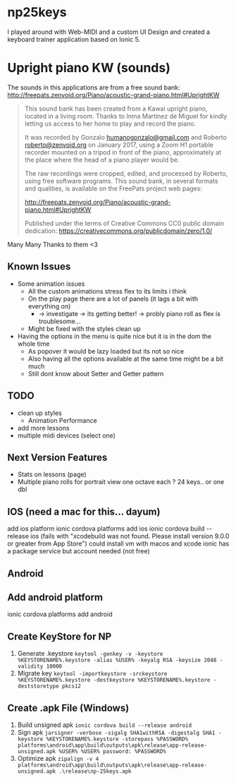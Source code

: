 np25keys
=====
I played around with Web-MIDI and a custom UI Design and created a keyboard trainer application based on Ionic 5.

Upright piano KW (sounds)
====

The sounds in this applications are from a free sound bank:
http://freepats.zenvoid.org/Piano/acoustic-grand-piano.html#UprightKW

>This sound bank has been created from a Kawai upright piano, located in a
>living room. Thanks to Inma Martínez de Miguel for kindly letting us access to
>her home to play and record the piano.
> 
>It was recorded by Gonzalo <humanogonzalo@gmail.com> and Roberto
><roberto@zenvoid.org> on January 2017, using a Zoom H1 portable recorder
>mounted on a tripod in front of the piano, approximately at the place where
>the head of a piano player would be.
>
>The raw recordings were cropped, edited, and processed by Roberto, using free
>software programs. This sound bank, in several formats and qualities, is
>available on the FreePats project web pages:
>
>http://freepats.zenvoid.org/Piano/acoustic-grand-piano.html#UprightKW
>
>Published under the terms of Creative Commons CC0 public domain dedication:
>https://creativecommons.org/publicdomain/zero/1.0/

Many Many Thanks to them <3

Known Issues
---

* Some animation issues
   * All the custom animations stress flex to its limits i think
   * On the play page there are a lot of panels (it lags a bit with everything on) 
     * -> investigate -> its getting better! -> probly piano roll as flex is troublesome...
   * Might be fixed with the styles clean up
* Having the options in the menu is quite nice but it is in the dom the whole time
   * As popover it would be lazy loaded but its not so nice  
   * Also having all the options available at the same time might be a bit much
   * Still dont know about Setter and Getter pattern

TODO
---
* clean up styles
  * Animation Performance
* add more lessons
* multiple midi devices (select one)

Next Version Features
---
* Stats on lessons (page)
* Multiple piano rolls for portrait view one octave each ? 24 keys.. or one dbl

IOS (need a mac for this... dayum)
---
add ios platform ionic cordova platforms add ios ionic cordova build --release ios
(fails with "xcodebuild was not found. Please install version 9.0.0 or greater from App Store")
could install vm with macos and xcode ionic has a package service but account needed (not free)

Android
---

Add android platform
--------
ionic cordova platforms add android

Create KeyStore for NP
---------

1. Generate .keystore
   `
   keytool -genkey -v -keystore %KEYSTORENAME%.keystore -alias %USER% -keyalg RSA -keysize 2048 -validity 10000
   `
2. Migrate key
   `
   keytool -importkeystore -srckeystore %KEYSTORENAME%.keystore -destkeystore %KEYSTORENAME%.keystore -deststoretype pkcs12
   `

Create .apk File (Windows)
--------

1. Build unsigned apk
   `
   ionic cordova build --release android
   `
2. Sign apk
   `
   jarsigner -verbose -sigalg SHA1withRSA -digestalg SHA1 -keystore %KEYSTORENAME%.keystore -storepass %PASSWORD% platforms\android\app\build\outputs\apk\release\app-release-unsigned.apk %USER%
   %USER% password: %PASSWORD%
    `
3. Optimize apk
   `
   zipalign -v 4 platforms\android\app\build\outputs\apk\release\app-release-unsigned.apk .\release\np-25keys.apk
   `

